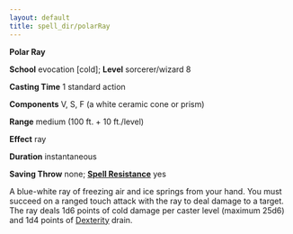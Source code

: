 ```yaml
---
layout: default
title: spell_dir/polarRay
---
```

 **Polar Ray**

**School** evocation [cold]; **Level** sorcerer/wizard 8

**Casting Time** 1 standard action

**Components** V, S, F (a white ceramic cone or prism)

**Range** medium (100 ft. + 10 ft./level)

**Effect** ray

**Duration** instantaneous

**Saving Throw** none; **[Spell Resistance](../glossary#_spell-resistance)** yes

A blue-white ray of freezing air and ice springs from your hand. You must succeed on a ranged touch attack with the ray to deal damage to a target. The ray deals 1d6 points of cold damage per caster level (maximum 25d6) and 1d4 points of [Dexterity](../gettingStarted#_dexterity) drain.

